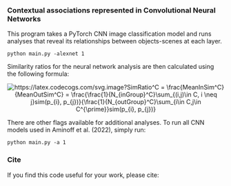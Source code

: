 ### Contextual associations represented in Convolutional Neural Networks
This program takes a PyTorch CNN image classification model and runs analyses that reveal its relationships between objects-scenes at each layer.

```
python main.py -alexnet 1
```

Similarity ratios for the neural network analysis are then calculated using the following formula: 
<p align='center'>
  <img src="https://latex.codecogs.com/svg.image?In-Out-Ratio^C&space;=&space;\frac{Object-In-Scene^C}{Object-Out-Scene^C}&space;=&space;\frac{\frac{1}{N_{In-Context}^C}\sum_{(i,j)\in&space;C,&space;i&space;\neq&space;j}sim(O_{i},&space;S_{j})}{\frac{1}{N_{Out-Context}^C}\sum_{i\in&space;C,j\in&space;C^{\prime}}sim(O_{i},&space;S_{j})}" title="https://latex.codecogs.com/svg.image?SimRatio^C = \frac{MeanInSim^C}{MeanOutSim^C} = \frac{\frac{1}{N_{inGroup}^C}\sum_{(i,j)\in C, i \neq j}sim(p_{i}, p_{j})}{\frac{1}{N_{outGroup}^C}\sum_{i\in C,j\in C^{\prime}}sim(p_{i}, p_{j})}" />
</p>

There are other flags available for additional analyses. To run all CNN models used in Aminoff et al. (2022), simply run:

```
python main.py -a 1
```


### Cite
If you find this code useful for your work, please cite:

```
